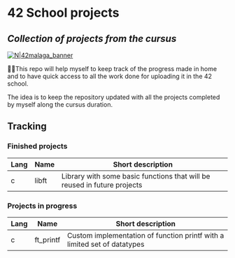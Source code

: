 # 42 School projects
## _Collection of projects from the cursus_

[![N|42malaga_banner](https://www.42network.org/wp-content/uploads/2021/04/42-Malaga-420x140.png)](https://www.42network.org/wp-content/uploads/2021/04/42-Malaga-420x140.png)


🧏‍♂️This repo will help myself to keep track of the progress made in home and to have quick access to all the work done for uploading it in the 42 school.

The idea is to keep the repository updated with all the projects completed by myself along the cursus duration.
## Tracking 
### Finished projects
|Lang| Name | Short description |
|-|-|-|
|c| libft | Library with some basic functions that will be reused in future projects |
### Projects in progress
|Lang| Name | Short description |
|-|-|-|
|c| ft_printf | Custom implementation of function printf with a limited set of datatypes |
